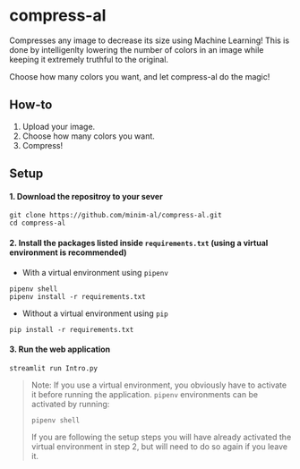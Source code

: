 # compress-al

Compresses any image to decrease its size using Machine Learning! This is done by intelligenlty lowering the number of colors in an image while keeping it extremely truthful to the original.

Choose how many colors you want, and let compress-al do the magic!

## How-to

1. Upload your image.
2. Choose how many colors you want.
3. Compress!

## Setup

#### 1. Download the repositroy to your sever
```
git clone https://github.com/minim-al/compress-al.git
cd compress-al
```

#### 2. Install the packages listed inside `requirements.txt` (using a virtual environment is recommended)
- With a virtual environment using `pipenv`
```
pipenv shell
pipenv install -r requirements.txt
```
- Without a virtual environment using `pip`
```
pip install -r requirements.txt
```

#### 3. Run the web application
```
streamlit run Intro.py
```
> Note: If you use a virtual environment, you obviously have to activate it before running the application.
> `pipenv` environments can be activated by running:
> ```
> pipenv shell
> ```
> If you are following the setup steps you will have already activated the virtual environment in step 2, but will need to do so again if you leave it.
